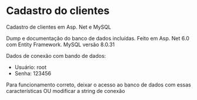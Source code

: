 # Cadastro do clientes
 Cadastro de clientes em Asp. Net e MySQL


Dump e documentação do banco de dados incluídas. Feito em Asp. Net 6.0 com Entity Framework.
MySQL versão 8.0.31

Dados de conexão com bando de dados:
 - Usuário: root
 - Senha: 123456

 Para funcionamento correto, deixar o acesso ao banco de dados com essas características OU modificar a string de conexão